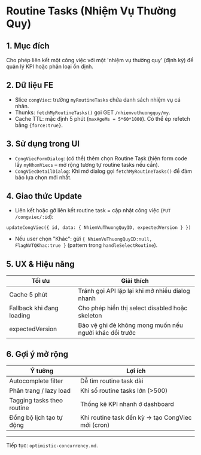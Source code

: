 # Routine Tasks (Nhiệm Vụ Thường Quy)

## 1. Mục đích

Cho phép liên kết một công việc với một 'nhiệm vụ thường quy' (định kỳ) để quản lý KPI hoặc phân loại ổn định.

## 2. Dữ liệu FE

- Slice `congViec`: trường `myRoutineTasks` chứa danh sách nhiệm vụ cá nhân.
- Thunks: `fetchMyRoutineTasks()` gọi GET `/nhiemvuthuongquy/my`.
- Cache TTL: mặc định 5 phút (`maxAgeMs = 5*60*1000`). Có thể ép refetch bằng `{force:true}`.

## 3. Sử dụng trong UI

- `CongViecFormDialog`: (có thể) thêm chọn Routine Task (hiện form code lấy `myNhomViecs` – mở rộng tương tự routine tasks nếu cần).
- `CongViecDetailDialog`: Khi mở dialog gọi `fetchMyRoutineTasks()` để đảm bảo lựa chọn mới nhất.

## 4. Giao thức Update

- Liên kết hoặc gỡ liên kết routine task = cập nhật công việc (`PUT /congviec/:id`):

```
updateCongViec({ id, data: { NhiemVuThuongQuyID, expectedVersion } })
```

- Nếu user chọn "Khác": gửi `{ NhiemVuThuongQuyID:null, FlagNVTQKhac:true }` (pattern trong `handleSelectRoutine`).

## 5. UX & Hiệu năng

| Tối ưu                    | Giải thích                                             |
| ------------------------- | ------------------------------------------------------ |
| Cache 5 phút              | Tránh gọi API lặp lại khi mở nhiều dialog nhanh        |
| Fallback khi đang loading | Cho phép hiển thị select disabled hoặc skeleton        |
| expectedVersion           | Bảo vệ ghi đè không mong muốn nếu người khác đổi trước |

## 6. Gợi ý mở rộng

| Ý tưởng                    | Lợi ích                                            |
| -------------------------- | -------------------------------------------------- |
| Autocomplete filter        | Dễ tìm routine task dài                            |
| Phân trang / lazy load     | Khi số routine tasks lớn (>500)                    |
| Tagging tasks theo routine | Thống kê KPI nhanh ở dashboard                     |
| Đồng bộ lịch tạo tự động   | Khi routine task đến kỳ -> tạo CongViec mới (cron) |

---

Tiếp tục: `optimistic-concurrency.md`.
